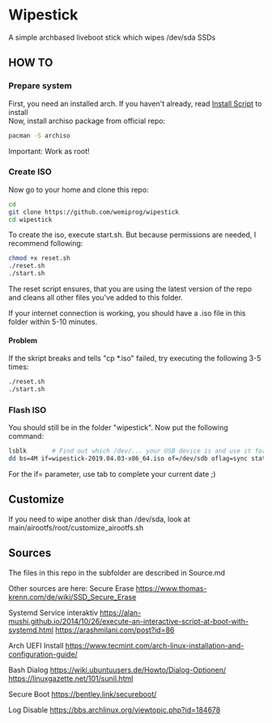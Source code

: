 # Wipestick
A simple archbased liveboot stick which wipes /dev/sda SSDs

## HOW TO
### Prepare system
First, you need an installed arch. If you haven't already, read [Install Script](PREPARE.md) to install\
Now, install archiso package from official repo:
```bash
pacman -S archiso
```

Important: Work as root!

### Create ISO
Now go to your home and clone this repo:
```sh
cd
git clone https://github.com/wemiprog/wipestick
cd wipestick
```

To create the iso, execute start.sh. But because permissions are needed, I recommend following:
```sh
chmod +x reset.sh
./reset.sh
./start.sh
```

The reset script ensures, that you are using the latest version of the repo and cleans all other files you've added to this folder.

If your internet connection is working, you should have a .iso file in this folder within 5-10 minutes.

#### Problem
If the skript breaks and tells "cp *.iso" failed, try  executing the following 3-5 times:
```sh
./reset.sh
./start.sh
```

### Flash ISO
You should still be in the folder "wipestick".
Now put the following command:
```sh
lsblk       # Find out which /dev/... your USB device is and use it for of= in the command below
dd bs=4M if=wipestick-2019.04.03-x86_64.iso of=/dev/sdb oflag=sync status=progress
```
For the if= parameter, use tab to complete your current date ;)

## Customize
If you need to wipe another disk than /dev/sda, look at main/airootfs/root/customize_airootfs.sh

## Sources
The files in this repo in the subfolder are described in Source.md

Other sources are here:
Secure Erase
https://www.thomas-krenn.com/de/wiki/SSD_Secure_Erase

Systemd Service interaktiv
https://alan-mushi.github.io/2014/10/26/execute-an-interactive-script-at-boot-with-systemd.html
https://arashmilani.com/post?id=86

Arch UEFI Install
https://www.tecmint.com/arch-linux-installation-and-configuration-guide/

Bash Dialog
https://wiki.ubuntuusers.de/Howto/Dialog-Optionen/
https://linuxgazette.net/101/sunil.html

Secure Boot
https://bentley.link/secureboot/

Log Disable
https://bbs.archlinux.org/viewtopic.php?id=184678